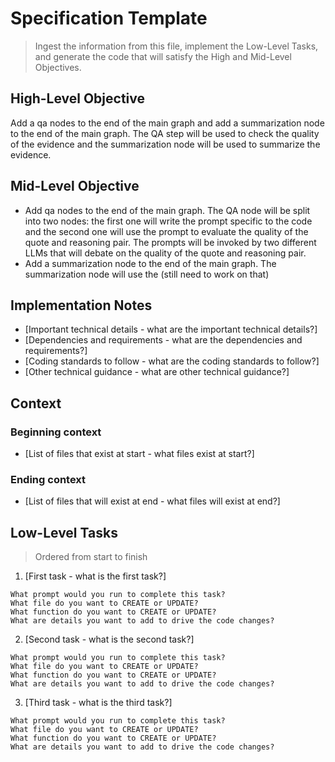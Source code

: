 # Specification Template
> Ingest the information from this file, implement the Low-Level Tasks, and generate the code that will satisfy the High and Mid-Level Objectives.

## High-Level Objective

Add a qa nodes to the end of the main graph and add a summarization node to the end of the main graph. The QA step will be used to check the quality of the evidence and the summarization node will be used to summarize the evidence.

## Mid-Level Objective
- Add qa nodes to the end of the main graph. The QA node will be split into two nodes: the first one will write the prompt specific to the code and the second one will use the prompt to evaluate the quality of the quote and reasoning pair. The prompts will be invoked by two different LLMs that will debate on the quality of the quote and reasoning pair.
- Add a summarization node to the end of the main graph. The summarization node will use the (still need to work on that)

## Implementation Notes
- [Important technical details - what are the important technical details?]
- [Dependencies and requirements - what are the dependencies and requirements?]
- [Coding standards to follow - what are the coding standards to follow?]
- [Other technical guidance - what are other technical guidance?]

## Context

### Beginning context
- [List of files that exist at start - what files exist at start?]

### Ending context  
- [List of files that will exist at end - what files will exist at end?]

## Low-Level Tasks
> Ordered from start to finish

1. [First task - what is the first task?]
```aider
What prompt would you run to complete this task?
What file do you want to CREATE or UPDATE?
What function do you want to CREATE or UPDATE?
What are details you want to add to drive the code changes?
```
2. [Second task - what is the second task?]
```aider
What prompt would you run to complete this task?
What file do you want to CREATE or UPDATE?
What function do you want to CREATE or UPDATE?
What are details you want to add to drive the code changes?
```
3. [Third task - what is the third task?]
```aider
What prompt would you run to complete this task?
What file do you want to CREATE or UPDATE?
What function do you want to CREATE or UPDATE?
What are details you want to add to drive the code changes?
```